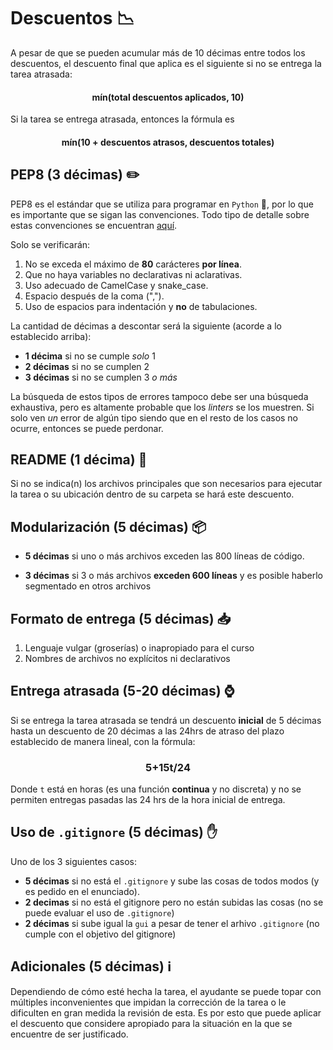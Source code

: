 # Descuentos :chart_with_downwards_trend: 

A pesar de que se pueden acumular más de 10 décimas entre todos los descuentos, el descuento final que aplica es el siguiente si no se entrega la tarea atrasada:

#### <center>mín(total descuentos aplicados, 10)</center>

Si la tarea se entrega atrasada, entonces la fórmula es

#### <center>mín(10 + descuentos atrasos, descuentos totales)</center>

## PEP8 (3 décimas) :pencil2: 
PEP8 es el estándar que se utiliza para programar en `Python` :snake:, por lo que es importante que se sigan las convenciones. Todo tipo de detalle sobre estas convenciones se encuentran [aquí](https://www.python.org/dev/peps/pep-0008/).

Solo se verificarán:
1. No se exceda el máximo de **80** carácteres **por línea**.
2. Que no haya variables no declarativas ni aclarativas.
3. Uso adecuado de CamelCase y snake_case.
4. Espacio después de la coma (",").
5. Uso de espacios para indentación y **no** de tabulaciones. 

La cantidad de décimas a descontar será la siguiente (acorde a lo establecido arriba):
- **1 décima** si no se cumple _solo_ 1
- **2 décimas** si no se cumplen 2
- **3 décimas** si no se cumplen 3 _o más_

La búsqueda de estos tipos de errores tampoco debe ser una búsqueda exhaustiva, pero es altamente probable que los _linters_ se los muestren. Si solo ven _un_ error de algún tipo siendo que en el resto de los casos no ocurre, entonces se puede perdonar.

## README (1 décima) :page_facing_up: 

Si no se indica(n) los archivos principales que son necesarios para ejecutar la tarea o su ubicación dentro de su carpeta se hará este descuento.


## Modularización (5 décimas) :package: 

* **5 décimas** si uno o más archivos exceden las 800 líneas de código.

* **3 décimas** si 3 o más archivos **exceden 600 líneas** y es posible haberlo segmentado en otros archivos


## Formato de entrega (5 décimas) :inbox_tray: 
 1. Lenguaje vulgar (groserías) o inapropiado para el curso
 2. Nombres de archivos no explícitos ni declarativos

## Entrega atrasada (5-20 décimas) :watch: 

Si se entrega la tarea atrasada se tendrá un descuento **inicial** de 5 décimas hasta un descuento de 20 décimas a las 24hrs de atraso del plazo establecido de manera lineal, con la fórmula:

### <center>5+15t/24</center>

Donde `t` está en horas (es una función **continua** y no discreta) y no se permiten entregas pasadas las 24 hrs de la hora inicial de entrega.


## Uso de `.gitignore` (5 décimas) :hand: 

Uno de los 3 siguientes casos:
- **5 décimas** si no está el `.gitignore` y sube las cosas de todos modos (y es pedido en el enunciado).
- **2 decimas** si no está el gitignore pero no están subidas las cosas (no se puede evaluar el uso de `.gitignore`)
- **2 décimas** si sube igual la `gui` a pesar de tener el arhivo `.gitignore` (no cumple con el objetivo del gitignore)

## Adicionales (5 décimas) :information_source:
Dependiendo de cómo esté hecha la tarea, el ayudante se puede topar con múltiples inconvenientes que impidan la corrección de la tarea o le dificulten en gran medida la revisión de esta. Es por esto que puede aplicar el descuento que considere apropiado para la situación en la que se encuentre de ser justificado.
